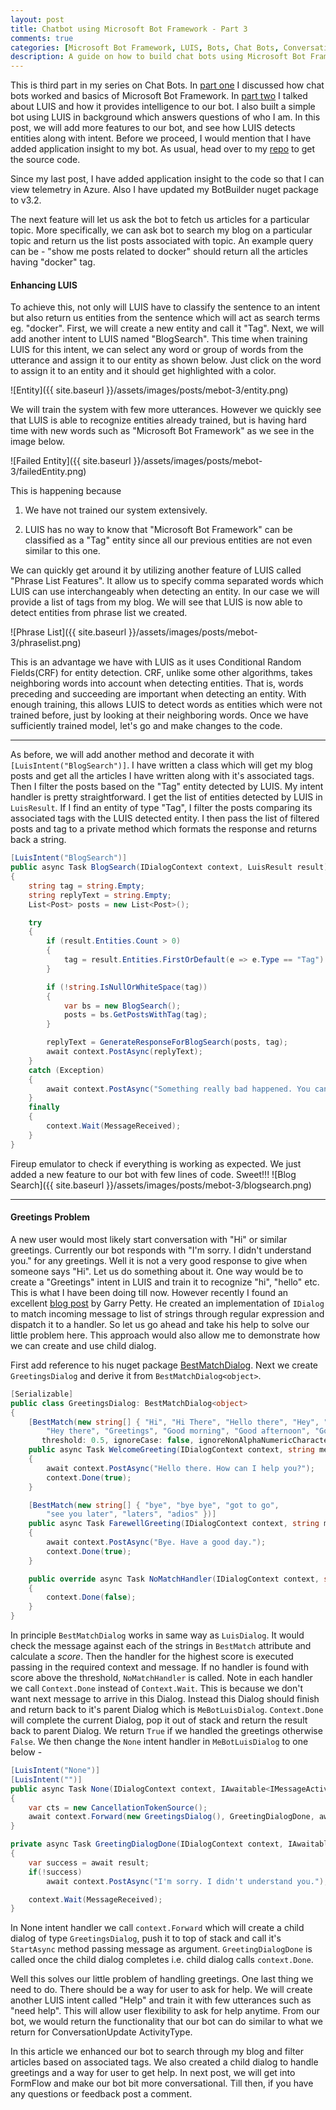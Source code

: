 ```yaml
---
layout: post
title: Chatbot using Microsoft Bot Framework - Part 3
comments: true
categories: [Microsoft Bot Framework, LUIS, Bots, Chat Bots, Conversational Apps]
description: A guide on how to build chat bots using Microsoft Bot Framework - Part 3
---
```


This is third part in my series on Chat Bots. In [part one](https://ankitbko.github.io/2016/08/ChatBot-using-Microsoft-Bot-Framework-Part-1/) I discussed how chat bots worked and basics of Microsoft Bot Framework. In [part two](https://ankitbko.github.io/2016/08/ChatBot-using-Microsoft-Bot-Framework-Part-2/) I talked about LUIS and how it provides intelligence to our bot. I also built a simple bot using LUIS in background which answers questions of who I am. In this post, we will add more features to our bot, and see how LUIS detects entities along with intent. Before we proceed, I would mention that I have added application insight to my bot. As usual, head over to my [repo](https://github.com/ankitbko/MeBot/tree/part3) to get the source code.


Since my last post, I have added application insight to the code so that I can view telemetry in Azure. Also I have updated my BotBuilder nuget package to v3.2.

The next feature will let us ask the bot to fetch us articles for a particular topic. More specifically, we can ask bot to search my blog on a particular topic and return us the list posts associated with topic. An example query can be - "show me posts related to docker" should return all the articles having "docker" tag.

#### Enhancing LUIS

To achieve this, not only will LUIS have to classify the sentence to an intent but also return us entities from the sentence which will act as search terms eg. "docker". First, we will create a new entity and call it "Tag". Next, we will add another intent to LUIS named "BlogSearch". This time when training LUIS for this intent, we can select any word or group of words from the utterance and assign it to our entity as shown below. Just click on the word to assign it to an entity and it should get highlighted with a color.

![Entity]({{ site.baseurl }}/assets/images/posts/mebot-3/entity.png)

We will train the system with few more utterances. However we quickly see that LUIS is able to recognize entities already trained, but is having hard time with new words such as "Microsoft Bot Framework" as we see in the image below.

![Failed Entity]({{ site.baseurl }}/assets/images/posts/mebot-3/failedEntity.png)

This is happening because

1. We have not trained our system extensively.

2. LUIS has no way to know that "Microsoft Bot Framework" can be classified as a "Tag" entity since all our previous entities are not even similar to this one.

We can quickly get around it by utilizing another feature of LUIS called "Phrase List Features". It allow us to specify comma separated words which LUIS can use interchangeably when detecting an entity. In our case we will provide a list of tags from my blog. We will see that LUIS is now able to detect entities from phrase list we created.

![Phrase List]({{ site.baseurl }}/assets/images/posts/mebot-3/phraselist.png)

This is an advantage we have with LUIS as it uses Conditional Random Fields(CRF) for entity detection. CRF, unlike some other algorithms, takes neighboring words into account when detecting entities. That is, words preceding and succeeding are important when detecting an entity. With enough training, this allows LUIS to detect words as entities which were not trained before, just by looking at their neighboring words. Once we have sufficiently trained model, let's go and make changes to the code.

---

As before, we will add another method and decorate it with `[LuisIntent("BlogSearch")]`. I have written a class which will get my blog posts and get all the articles I have written along with it's associated tags. Then I filter the posts based on the "Tag" entity detected by LUIS.
My intent handler is pretty straightforward. I get the list of entities detected by LUIS in `LuisResult`. If I find an entity of type "Tag", I filter the posts comparing its associated tags with the LUIS detected entity. I then pass the list of filtered posts and tag to a private method which formats the response and returns back a string.

```csharp
[LuisIntent("BlogSearch")]
public async Task BlogSearch(IDialogContext context, LuisResult result)
{
    string tag = string.Empty;
    string replyText = string.Empty;
    List<Post> posts = new List<Post>();

    try
    {
        if (result.Entities.Count > 0)
        {
            tag = result.Entities.FirstOrDefault(e => e.Type == "Tag").Entity;
        }

        if (!string.IsNullOrWhiteSpace(tag))
        {
            var bs = new BlogSearch();
            posts = bs.GetPostsWithTag(tag);
        }

        replyText = GenerateResponseForBlogSearch(posts, tag);
        await context.PostAsync(replyText);
    }
    catch (Exception)
    {
        await context.PostAsync("Something really bad happened. You can try again later meanwhile I'll check what went wrong.");
    }
    finally
    {
        context.Wait(MessageReceived);
    }
}
```

Fireup emulator to check if everything is working as expected. We just added a new feature to our bot with few lines of code. Sweet!!!
![Blog Search]({{ site.baseurl }}/assets/images/posts/mebot-3/blogsearch.png)

---


#### Greetings Problem
A new user would most likely start conversation with "Hi" or similar greetings. Currently our bot responds with "I'm sorry. I didn't understand you." for any greetings. Well it is not a very good response to give when someone says "Hi". Let us do something about it. One way would be to create a "Greetings" intent in LUIS and train it to recognize "hi", "hello" etc. This is what I have been doing till now. However recently I found an excellent [blog post](http://www.garypretty.co.uk/2016/08/01/bestmatchdialog-for-microsoft-bot-framework-now-available-via-nuget/) by Garry Petty. He created an implementation of `IDialog` to match incoming message to list of strings through regular expression and dispatch it to a handler. So let us go ahead and take his help to solve our little problem here. This approach would also allow me to demonstrate how we can create and use child dialog.

First add reference to his nuget package [BestMatchDialog](https://www.nuget.org/packages/BestMatchDialog/). Next we create `GreetingsDialog` and derive it from `BestMatchDialog<object>`.

```csharp
[Serializable]
public class GreetingsDialog: BestMatchDialog<object>
{
    [BestMatch(new string[] { "Hi", "Hi There", "Hello there", "Hey", "Hello",
        "Hey there", "Greetings", "Good morning", "Good afternoon", "Good evening", "Good day" },
       threshold: 0.5, ignoreCase: false, ignoreNonAlphaNumericCharacters: false)]
    public async Task WelcomeGreeting(IDialogContext context, string messageText)
    {
        await context.PostAsync("Hello there. How can I help you?");
        context.Done(true);
    }

    [BestMatch(new string[] { "bye", "bye bye", "got to go",
        "see you later", "laters", "adios" })]
    public async Task FarewellGreeting(IDialogContext context, string messageText)
    {
        await context.PostAsync("Bye. Have a good day.");
        context.Done(true);
    }

    public override async Task NoMatchHandler(IDialogContext context, string messageText)
    {
        context.Done(false);
    }
}
```

In principle `BestMatchDialog` works in same way as `LuisDialog`. It would check the message against each of the strings in `BestMatch` attribute and calculate a *score*. Then the handler for the highest score is executed passing in the required context and message. If no handler is found with score above the threshold, `NoMatchHandler` is called.
Note in each handler we call `Context.Done` instead of `Context.Wait`. This is because we don't want next message to arrive in this Dialog. Instead this Dialog should finish and return back to it's parent Dialog which is `MeBotLuisDialog`. `Context.Done` will complete the current Dialog, pop it out of stack and return the result back to parent Dialog. We return `True` if we handled the greetings otherwise `False`. We then change the `None` intent handler in `MeBotLuisDialog` to one below -

```csharp
[LuisIntent("None")]
[LuisIntent("")]
public async Task None(IDialogContext context, IAwaitable<IMessageActivity> message, LuisResult result)
{
    var cts = new CancellationTokenSource();
    await context.Forward(new GreetingsDialog(), GreetingDialogDone, await message, cts.Token);
}

private async Task GreetingDialogDone(IDialogContext context, IAwaitable<bool> result)
{
    var success = await result;
    if(!success)
        await context.PostAsync("I'm sorry. I didn't understand you.");

    context.Wait(MessageReceived);
}
```

In None intent handler we call `context.Forward` which will create a child dialog of type `GreetingsDialog`, push it to top of stack and call it's `StartAsync` method passing message as argument. `GreetingDialogDone` is called once the child dialog completes i.e. child dialog calls `context.Done`.

Well this solves our little problem of handling greetings. One last thing we need to do. There should be a way for user to ask for help. We will create another LUIS intent called "Help" and train it with few utterances such as "need help". This will allow user flexibility to ask for help anytime. From our bot, we would return the functionality that our bot can do similar to what we return for ConversationUpdate ActivityType.


In this article we enhanced our bot to search through my blog and filter articles based on associated tags. We also created a child dialog to handle greetings and a way for user to get help. In next post, we will get into FormFlow and make our bot bit more conversational. Till then, if you have any questions or feedback post a comment.